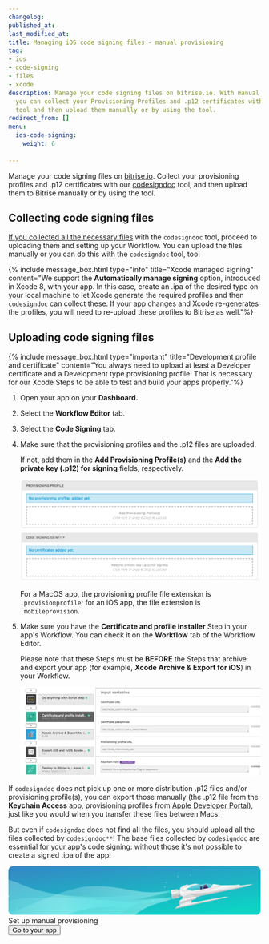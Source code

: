 ```yaml
---
changelog:
published_at:
last_modified_at:
title: Managing iOS code signing files - manual provisioning
tag:
- ios
- code-signing
- files
- xcode
description: Manage your code signing files on bitrise.io. With manual provisioning,
  you can collect your Provisioning Profiles and .p12 certificates with our codesigndoc
  tool and then upload them manually or by using the tool.
redirect_from: []
menu:
  ios-code-signing:
    weight: 6

---
```

Manage your code signing files on [bitrise.io](https://www.bitrise.io). Collect your provisioning profiles and .p12 certificates with our [codesigndoc](https://github.com/bitrise-tools/codesigndoc) tool, and then upload them to Bitrise manually or by using the tool.

## Collecting code signing files

[If you collected all the necessary files](/code-signing/ios-code-signing/collecting-files-with-codesigndoc/) with the `codesigndoc` tool, proceed to uploading them and setting up your Workflow. You can upload the files manually or you can do this with the `codesigndoc` tool, too!

{% include message_box.html type="info" title="Xcode managed signing" content="We support the **Automatically manage signing** option, introduced in Xcode 8, with your app. In this case, create an .ipa of the desired type on your local machine to let Xcode generate the required profiles and then `codesigndoc` can collect these. If your app changes and Xcode re-generates the profiles, you will need to re-upload these profiles to Bitrise as well."%}

## Uploading code signing files

{% include message_box.html type="important" title="Development profile and certificate" content="You always need to upload at least a Developer certificate and a Development type provisioning profile! That is necessary for our Xcode Steps to be able to test and build your apps properly."%}

1. Open your app on your **Dashboard.**
2. Select the **Workflow Editor** tab.
3. Select the **Code Signing** tab.
4. Make sure that the provisioning profiles and the .p12 files are uploaded.

   If not, add them in the **Add Provisioning Profile(s)** and the **Add the private key (.p12) for signing** fields, respectively.

   ![Uploading certificates and Provisioning Profiles](/img/code-signing/ios-code-signing/provisioning-and-certificate-upload.png)

   For a MacOS app, the provisioning profile file extension is `.provisionprofile`; for an iOS app, the file extension is `.mobileprovision`.
5. Make sure you have the **Certificate and profile installer** Step in your app's Workflow.
   You can check it on the **Workflow** tab of the Workflow Editor.

   Please note that these Steps must be **BEFORE** the Steps that archive and export your app (for example, **Xcode Archive & Export for iOS**) in your Workflow.

   ![Certificate and profile installer step in your workflow](/img/code-signing/ios-code-signing/workflow-with-cert-prof-inst.png)

If `codesigndoc` does not pick up one or more distribution .p12 files and/or provisioning profile(s), you can export those manually (the .p12 file from the **Keychain Access** app, provisioning profiles from [Apple Developer Portal](https://developer.apple.com/)), just like you would when you transfer these files between Macs.

But even if `codesigndoc` does not find all the files, you should upload all the files collected by `codesigndoc**`! The base files collected by `codesigndoc` are essential for your app's code signing: without those it's not possible to create a signed .ipa of the app!

<div class="banner">
<img src="/assets/images/banner-bg-888x170.png" style="border: none;">
<div class="deploy-text">Set up manual provisioning</div>
<a target="_blank" href="https://app.bitrise.io/dashboard/builds"><button class="button">Go to your app</button></a>
</div>